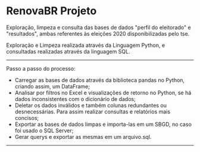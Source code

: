 # RenovaBR Projeto
Exploração, limpeza e consulta das bases de dados "perfil do eleitorado" e "resultados", ambas referentes às eleições 2020 disponibilizadas pelo tse.

Exploração e Limpeza realizada através da Linguagem Python, e consultadas realizadas através da linguagem SQL.

------------------

Passo a passo do processo:

- Carregar as bases de dados através da biblioteca pandas no Python, criando assim, um DataFrame;
- Analisar por filtros no Excel e visualizações de retorno no Python, se há dados inconsistentes com o dicionário de dados;
- Deletar os dados inválidos e também colunas redundantes ou desnecessárias. Para assim realizar consultas e relatórios mais concisos;
- Exportar as bases de dados limpas e importa-las em um SBGD, no caso foi usado o SQL Server;
- Gerar querys e exportar as mesmas em um arquivo.sql.

-------------------